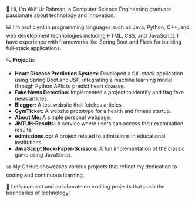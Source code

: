 👋 Hi, I’m Akif Ur Rahman, a Computer Science Engineering graduate passionate about technology and innovation.

💻 I’m proficient in programming languages such as Java, Python, C++, and web development technologies including HTML, CSS, and JavaScript. I have experience with frameworks like Spring Boot and Flask for building full-stack applications.

🔍 **Projects:**
- **Heart Disease Prediction System:** Developed a full-stack application using Spring Boot and JSP, integrating a machine learning model through Python APIs to predict heart disease.
- **Fake News Detection:** Implemented a project to identify and flag fake news articles.
- **Blogger:** A test website that fetches articles.
- **GymTicket:** A website prototype for a health and fitness startup.
- **About Me:** A simple personal webpage.
- **JNTUH-Results:** A service where users can access their examination results.
- **edmissions.co:** A project related to admissions in educational institutions.
- **JavaScript Rock-Paper-Scissors:** A fun implementation of the classic game using JavaScript.

📊 My GitHub showcases various projects that reflect my dedication to coding and continuous learning.

🚀 Let’s connect and collaborate on exciting projects that push the boundaries of technology!
